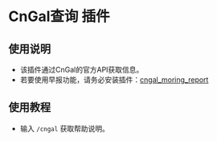 # CnGal查询 插件

## 使用说明

- 该插件通过CnGal的官方API获取信息。
- 若要使用早报功能，请务必安装插件：[cngal_moring_report](https://github.com/yaoyuesuzu/astrbot_plugin_cngal_morning_report)

## 使用教程

- 输入 `/cngal` 获取帮助说明。
